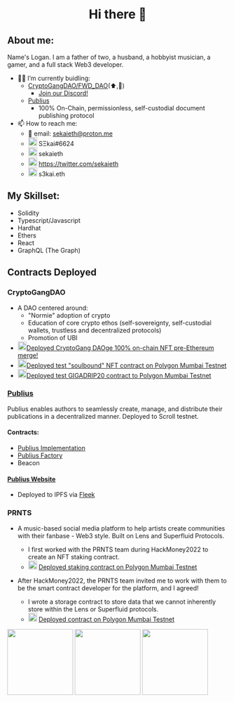 <h1 align="center"> Hi there 👋</h1>

## About me:
Name's Logan.  I am a father of two, a husband, a hobbyist musician, a gamer, and a full stack Web3 developer.
<br>
- 👷‍♂️ I’m currently buidling: 
  - [CryptoGangDAO/FWD_DAO](https://twitter.com/fwd_dao)(⬆️,🚀)
    - [Join our Discord!](https://pbs.twimg.com/profile_images/1516251831009259523/IwgHxfOE_400x400.jpg)
  - [Publius](https://www.github.com/sekaieth/Publius)
    - 100% On-Chain, permissionless, self-custodial document publishing protocol
- 📫 How to reach me:
  - 📨 email: sekaieth@proton.me
  - <img src="https://discord.com/assets/3437c10597c1526c3dbd98c737c2bcae.svg" width=20px /> SΞkai#6624
  - <img src="https://img.icons8.com/color/344/telegram-app--v1.png" width=20px /> sekaieth
  - <img src="https://img.icons8.com/color/344/twitter--v1.png" width=20px /> https://twitter.com/sekaieth
  - <img src="https://avatars.githubusercontent.com/u/34167658?s=200&v=4" width=20px /> s3kai.eth

## My Skillset:
- Solidity
- Typescript/Javascript
- Hardhat
- Ethers
- React
- GraphQL (The Graph)

## Contracts Deployed

### CryptoGangDAO
- A DAO centered around:
  - "Normie" adoption of crypto
  - Education of core crypto ethos (self-sovereignty, self-custodial wallets, trustless and decentralized protocols)
  - Promotion of UBI
- <img src="https://www.nicepng.com/png/full/152-1525748_ethereum-logo-png.png" width=20px />[Deployed CryptoGang DAOge 100% on-chain NFT pre-Ethereum merge!](https://etherscan.io/address/0x972593255aa249d48569ae81d4e09523646f2953)
- <img src="https://polygontechnology.notion.site/image/https%3A%2F%2Fs3-us-west-2.amazonaws.com%2Fsecure.notion-static.com%2Fdc0b7b88-a394-42f1-ac03-6e4959b71170%2FMonochrome_White.svg?table=block&id=6bb516b4-9582-4d74-b2de-881dffde06e8&spaceId=51562dc1-1dc5-4484-bf96-2aeac848ae2f&userId=&cache=v2" width=20px />[Deployed test "soulbound" NFT contract on Polygon Mumbai Testnet](https://mumbai.polygonscan.com/address/0xa22bcea2f6FD504B3c5AEe6FeCc71c3e2B40727c#code)
- <img src="https://polygontechnology.notion.site/image/https%3A%2F%2Fs3-us-west-2.amazonaws.com%2Fsecure.notion-static.com%2Fdc0b7b88-a394-42f1-ac03-6e4959b71170%2FMonochrome_White.svg?table=block&id=6bb516b4-9582-4d74-b2de-881dffde06e8&spaceId=51562dc1-1dc5-4484-bf96-2aeac848ae2f&userId=&cache=v2" width=20px />[Deployed test GIGADRIP20 contract to Polygon Mumbai Testnet](https://mumbai.polygonscan.com/address/0x8a0cD98703893F426455b06036cef84618D7B5f5#code)

### [Publius](https://github.com/sekaieth/publius)
Publius enables authors to seamlessly create, manage, and distribute their publications in a decentralized manner.  Deployed to Scroll testnet.

#### Contracts:
- [Publius Implementation](https://blockscout.scroll.io/address/0x04F3CD698ED6DB91c442A8D72EbED0e7057994a7/contracts#address-tabs)
- [Publius Factory](https://blockscout.scroll.io/address/0xF2535074C8295DC0DB0D3F602c9D9A1d41148683)
- Beacon

#### [Publius Website](https://publiusprotocol.xyz)
- Deployed to IPFS via [Fleek](fleek.xyz)

### PRNTS
- A music-based social media platform to help artists create communities with their fanbase - Web3 style.  Built on Lens and Superfluid Protocols.
  - I first worked with the PRNTS team during HackMoney2022 to create an NFT staking contract.
  - <img src="https://polygontechnology.notion.site/image/https%3A%2F%2Fs3-us-west-2.amazonaws.com%2Fsecure.notion-static.com%2Fdc0b7b88-a394-42f1-ac03-6e4959b71170%2FMonochrome_White.svg?table=block&id=6bb516b4-9582-4d74-b2de-881dffde06e8&spaceId=51562dc1-1dc5-4484-bf96-2aeac848ae2f&userId=&cache=v2" width=20px /> [Deployed staking contract on Polygon Mumbai Testnet](https://mumbai.polygonscan.com/address/0xccD0edfb743C74460f9Fb2e19D87feDf3688AB3E#code)

- After HackMoney2022, the PRNTS team invited me to work with them to be the smart contract developer for the platform, and I agreed!
  - I wrote a storage contract to store data that we cannot inherently store within the Lens or Superfluid protocols.
  - <img src="https://polygontechnology.notion.site/image/https%3A%2F%2Fs3-us-west-2.amazonaws.com%2Fsecure.notion-static.com%2Fdc0b7b88-a394-42f1-ac03-6e4959b71170%2FMonochrome_White.svg?table=block&id=6bb516b4-9582-4d74-b2de-881dffde06e8&spaceId=51562dc1-1dc5-4484-bf96-2aeac848ae2f&userId=&cache=v2" width=20px /> [Deployed contract on Polygon Mumbai Testnet](https://mumbai.polygonscan.com/address/0x3dcd8e42220a23bd80ee12227a3e16d9f641e2f3#code)

<div>
<img src="https://storage.googleapis.com/nftimagebucket/gnosisscan/tokens/0x22c1f6050e56d2876009903609a2cc3fef83b415/preview/5120694.png" width="150px" />
<img src="https://ipfs.io/ipfs/bafybeie7kqewh32bcr5xu53hgscnnbepysimdn7wgmiydico35hsiivfse" width="150px" />
<img src="https://storage.googleapis.com/nftimagebucket/gnosisscan/tokens/0x22c1f6050e56d2876009903609a2cc3fef83b415/preview/6512786.gif" width="150px" />
</div>                                                                                                                                           
